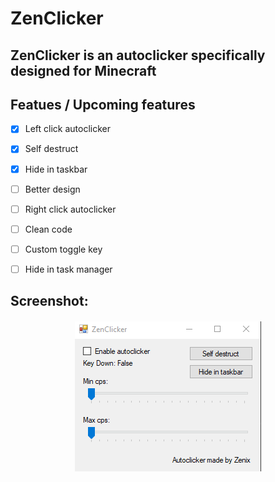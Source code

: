 # ZenClicker

## ZenClicker is an autoclicker specifically designed for Minecraft

## Featues / Upcoming features
- [x] Left click autoclicker
- [x] Self destruct
- [x] Hide in taskbar
- [ ] Better design
- [ ] Right click autoclicker
- [ ] Clean code
- [ ] Custom toggle key
- [ ] Hide in task manager


## Screenshot:
<h4 align="center"><img src=https://raw.githubusercontent.com/Zenixas/ZenClicker/main/image/clicker.png?raw=true"> <h4>
